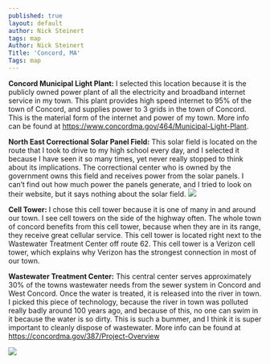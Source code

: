 ```yaml
---
published: true
layout: default
author: Nick Steinert
tags: map
Author: Nick Steinert
Title: 'Concord, MA'
Tags: map
---
```

**Concord Municipal Light Plant:** I selected this location because it is the publicly owned power plant of all the electricity and broadband internet service in my town. This plant provides high speed internet to 95% of the town of Concord, and supplies power to 3 grids in the town of Concord. This is the material form of the internet and power of my town. More info can be found at https://www.concordma.gov/464/Municipal-Light-Plant.

**North East Correctional Solar Panel Field:** This solar field is located on the route that I took to drive to my high school every day, and I selected it because I have seen it so many times, yet never really stopped to think about its implications. The correctional center who is owned by the government owns this field and receives power from the solar panels. I can’t find out how much power the panels generate, and I tried to look on their website, but it says nothing about the solar field.
![]({{site.baseurl}}/assets/images/Screen%20Shot%202020-05-15%20at%2010.15.33%20AM.png)
 
**Cell Tower:** I chose this cell tower because it is one of many in and around our town. I see cell towers on the side of the highway often. The whole town of concord benefits from this cell tower, because when they are in its range, they receive great cellular service. This cell tower is located right next to the Wastewater Treatment Center off route 62. This cell tower is a Verizon cell tower, which explains why Verizon has the strongest connection in most of our town. 

**Wastewater Treatment Center:** This central center serves approximately 30% of the towns wastewater needs from the sewer system in Concord and West Concord. Once the water is treated, it is released into the river in town. I picked this piece of technology, because the river in town was polluted really badly around 100 years ago, and because of this, no one can swim in it because the water is so dirty. This is such a bummer, and I think it is super important to cleanly dispose of wastewater. More info can be found at https://concordma.gov/387/Project-Overview

![](https://tataandhoward.com/wp-content/uploads/2017/07/ConcordMA_Deacones_-WTP_Filters-768x576.jpg)
